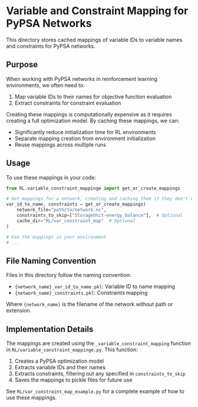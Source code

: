 # Variable and Constraint Mapping for PyPSA Networks

This directory stores cached mappings of variable IDs to variable names and constraints for PyPSA networks.

## Purpose

When working with PyPSA networks in reinforcement learning environments, we often need to:

1. Map variable IDs to their names for objective function evaluation
2. Extract constraints for constraint evaluation

Creating these mappings is computationally expensive as it requires creating a full optimization model. By caching these mappings, we can:

- Significantly reduce initialization time for RL environments
- Separate mapping creation from environment initialization
- Reuse mappings across multiple runs

## Usage

To use these mappings in your code:

```python
from RL.variable_constraint_mappinge import get_or_create_mappings

# Get mappings for a network, creating and caching them if they don't exist
var_id_to_name, constraints = get_or_create_mappings(
    network_file="path/to/network.nc",
    constraints_to_skip=["StorageUnit-energy_balance"],  # Optional
    cache_dir="RL/var_constraint_map"  # Optional
)

# Use the mappings in your environment
# ...
```

## File Naming Convention

Files in this directory follow the naming convention:

- `{network_name}_var_id_to_name.pkl`: Variable ID to name mapping
- `{network_name}_constraints.pkl`: Constraints mapping

Where `{network_name}` is the filename of the network without path or extension.

## Implementation Details

The mappings are created using the `_variable_constraint_mapping` function in `RL/variable_constraint_mappinge.py`. This function:

1. Creates a PyPSA optimization model
2. Extracts variable IDs and their names
3. Extracts constraints, filtering out any specified in `constraints_to_skip`
4. Saves the mappings to pickle files for future use

See `RL/var_constraint_map_example.py` for a complete example of how to use these mappings.
